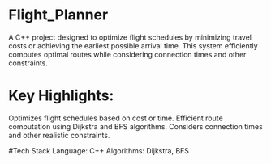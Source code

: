 # Flight_Planner
A C++ project designed to optimize flight schedules by minimizing travel costs or achieving the earliest possible arrival time. This system efficiently computes optimal routes while considering connection times and other constraints.

# Key Highlights:
<bt> Optimizes flight schedules based on cost or time.
<bt> Efficient route computation using Dijkstra and BFS algorithms.
<bt> Considers connection times and other realistic constraints.

#Tech Stack
Language: C++
Algorithms: Dijkstra, BFS
